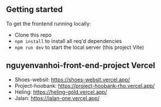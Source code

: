 ## Getting started

To get the frontend running locally:

- Clone this repo
- `npm install` to install all req'd dependencies
- `npm run dev` to start the local server (this project Vite)

## nguyenvanhoi-front-end-project Vercel

- Shoes-websit: https://shoes-websit.vercel.app/
- Project-hoobank: https://project-hoobank-rho.vercel.app/
- Heling: https://heling-gold.vercel.app/
- Jalan: https://jalan-one.vercel.app/